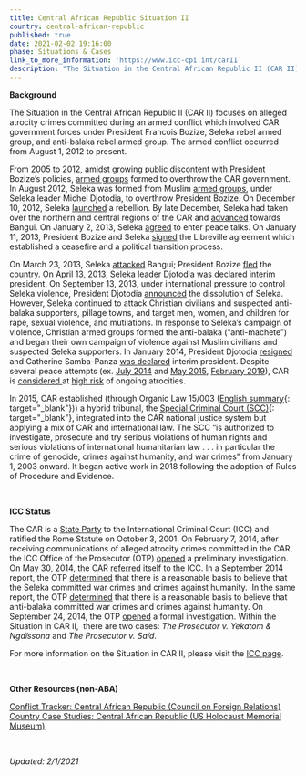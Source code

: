 ```yaml
---
title: Central African Republic Situation II
country: central-african-republic
published: true
date: 2021-02-02 19:16:00
phase: Situations & Cases
link_to_more_information: 'https://www.icc-cpi.int/carII'
description: "The Situation in the Central African Republic II (CAR II) focuses on alleged atrocity crimes committed during an armed conflict which involved CAR government forces under President Francois Bozize, Seleka rebel armed group, and anti-balaka rebel armed group. The armed conflict occurred from August 1, 2012 to present. \_\nOn September 24, 2014, the OTP opened a formal investigation. Within the Situation in CAR II, there are two cases."
---
```


**Background**

The Situation in the Central African Republic II (CAR II) focuses on alleged atrocity crimes committed during an armed conflict which involved CAR government forces under President Francois Bozize, Seleka rebel armed group, and anti-balaka rebel armed group. The armed conflict occurred from August 1, 2012 to present. &nbsp;

From 2005 to 2012, amidst growing public discontent with President Bozize’s policies, [armed groups](http://reliefweb.int/sites/reliefweb.int/files/resources/20141124_CAR.pdf) formed to overthrow the CAR government. In August 2012, Seleka was formed from Muslim [armed groups](http://reliefweb.int/sites/reliefweb.int/files/resources/20141124_CAR.pdf), under Seleka leader Michel Djotodia, to overthrow President Bozize. On December 10, 2012, Seleka [launched](https://www.reuters.com/article/uk-car-rebels-idUKBRE8BR0EC20121228) a rebellion. By late December, Seleka had taken over the northern and central regions of the CAR and [advanced](https://www.reuters.com/article/uk-car-rebels-idUKBRE8BR0EC20121228) towards Bangui. On January 2, 2013, Seleka [agreed](http://www.reuters.com/article/us-car-rebels-idUSBRE9010K520130102) to enter peace talks. On January 11, 2013, President Bozize and Seleka [signed](http://www.reuters.com/article/car-rebels-idUSL5E9CBAKF20130111) the Libreville agreement which established a ceasefire and a political transition process.

On March 23, 2013, Seleka [attacked](http://www.reuters.com/article/centralafrica-rebels-idUSL5N0CF0LR20130323) Bangui; President Bozize [fled](http://www.reuters.com/article/centralafrica-rebels-idUSL5N0CG07Y20130325) the country. On April 13, 2013, Seleka leader Djotodia [was declared](http://www.reuters.com/article/us-centralafrican-president-idUSBRE93C0CG20130413) interim president. On September 13, 2013, under international pressure to control Seleka violence, President Djotodia [announced](http://www.reuters.com/article/us-centralafrican-rebels-idUSBRE98C0W020130913) the dissolution of Seleka. However, Seleka continued to attack Christian civilians and suspected anti-balaka supporters, pillage towns, and target men, women, and children for rape, sexual violence, and mutilations. In response to Seleka’s campaign of violence, Christian armed groups formed the anti-balaka (“anti-machete”) and began their own campaign of violence against Muslim civilians and suspected Seleka supporters. In January 2014, President Djotodia [resigned](http://www.reuters.com/article/us-centralafrican-idUSBREA090OC20140110) and Catherine Samba-Panza [was declared](http://www.reuters.com/article/us-centralafrican-idUSBREA0J0VT20140120) interim president. Despite several peace attempts (ex.&nbsp;[July 2014](http://www.reuters.com/article/us-centralafrica-talks-idUSKBN0FS1MZ20140723) and [May 2015](http://www.reuters.com/article/us-centralafrica-politics-idUSKBN0NV0U020150510), [February 2019](https://news.un.org/en/story/2019/02/1032091)), CAR is [considered&nbsp;](https://www.unocha.org/car)at [high risk](https://www.globalr2p.org/countries/central-african-republic/) of ongoing atrocities.

In 2015, CAR established (through Organic Law 15/003 ([English summary](https://ihl-databases.icrc.org/applic/ihl/ihl-nat.nsf/implementingLaws.xsp?documentId=92C4EC76991F04C4C1257ECB004E25D5&amp;action=openDocument&amp;xp_countrySelected=CF&amp;xp_topicSelected=GVAL-992BU6&amp;from=state){: target="_blank"})) a hybrid tribunal, the&nbsp;[Special Criminal Court (SCC)](https://www.icjafrica.com/single-post/2018/10/23/about-the-new-special-criminal-court-in-the-central-african-republic){: target="_blank"}, integrated into the CAR national justice system but applying a mix of CAR and international law. The SCC “is authorized to investigate, prosecute and try serious violations of human rights and serious violations of international humanitarian law . . . in particular the crime of genocide, crimes against humanity, and war crimes” from January 1, 2003 onward. It began active work in 2018 following the adoption of Rules of Procedure and Evidence.

&nbsp;

**ICC Status**

The CAR is a [State Party](https://asp.icc-cpi.int/en_menus/asp/states%20parties/african%20states/Pages/central%20african%20republic.aspx) to the International Criminal Court (ICC) and ratified the Rome Statute on October 3, 2001. On February 7, 2014, after receiving communications of alleged atrocity crimes committed in the CAR, the ICC Office of the Prosecutor (OTP) [opened](https://www.icc-cpi.int/Pages/item.aspx?name=otp-statement-07-02-2014) a preliminary investigation. On May 30, 2014, the CAR [referred](https://www.icc-cpi.int/iccdocs/otp/2014-05-30-CAR-referral.pdf) itself to the ICC. In a September 2014 report, the OTP [determined](https://www.icc-cpi.int/iccdocs/otp/Art_53_1_Report_CAR_II_24Sep14.pdf) that there is a reasonable basis to believe that the Seleka committed war crimes and crimes against humanity.&nbsp; In the same report, the OTP [determined](https://www.icc-cpi.int/iccdocs/otp/Art_53_1_Report_CAR_II_24Sep14.pdf) that there is a reasonable basis to believe that anti-balaka committed war crimes and crimes against humanity. On September 24, 2014, the OTP [opened](https://www.icc-cpi.int/Pages/item.aspx?name=pr1043) a formal investigation. Within the Situation in CAR II, &nbsp;there are two cases: *The Prosecutor v. Yekatom & Ngaïssona* and *The Prosecutor v. Saïd*.

For more information on the Situation in CAR II, please visit the [ICC page](https://www.icc-cpi.int/carII).

&nbsp;

**Other Resources (non-ABA)**

[Conflict Tracker: Central African Republic (Council on Foreign Relations)](https://www.cfr.org/global-conflict-tracker/conflict/violence-central-african-republic)<br>[Country Case Studies: Central African Republic (US Holocaust Memorial Museum)](https://www.ushmm.org/genocide-prevention/countries/central-african-republic)

&nbsp;

*Updated: 2/1/2021*
